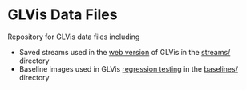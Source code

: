 # GLVis Data Files

Repository for GLVis data files including

- Saved streams used in the [web version](https://glvis.org/live) of GLVis in the [streams/](https://github.com/GLVis/data/tree/master/streams) directory
- Baseline images used in GLVis [regression testing](https://github.com/GLVis/glvis/tree/master/.github/workflows) in the [baselines/](https://github.com/GLVis/data/tree/master/baselines) directory
